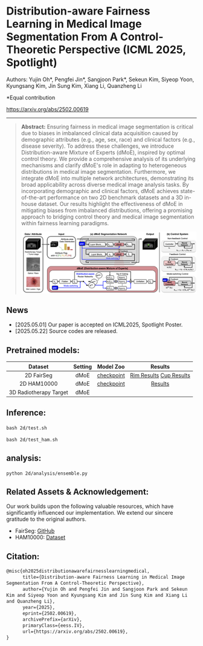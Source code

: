 # Distribution-aware Fairness Learning in Medical Image Segmentation From A Control-Theoretic Perspective (ICML 2025, Spotlight)

Authors: Yujin Oh*, Pengfei Jin*, Sangjoon Park*, Sekeun Kim, Siyeop Yoon, Kyungsang Kim, Jin Sung Kim, Xiang Li, Quanzheng Li

*Equal contribution

https://arxiv.org/abs/2502.00619

---

> **Abstract:** Ensuring fairness in medical image segmentation is critical due to biases in imbalanced clinical data acquisition caused by demographic attributes (e.g., age, sex, race) and clinical factors (e.g., disease severity). To address these challenges, we introduce Distribution-aware Mixture of Experts (dMoE), inspired by optimal control theory. We provide a comprehensive analysis of its underlying mechanisms and clarify dMoE's role in adapting to heterogeneous distributions in medical image segmentation. Furthermore, we integrate dMoE into multiple network architectures, demonstrating its broad applicability across diverse medical image analysis tasks. By incorporating demographic and clinical factors, dMoE achieves state-of-the-art performance on two 2D benchmark datasets and a 3D in-house dataset. Our results highlight the effectiveness of dMoE in mitigating biases from imbalanced distributions, offering a promising approach to bridging control theory and medical image segmentation within fairness learning paradigms. 
>
> <p align="center">
> <img width="800" src="main.png">
> </p>

## News
* [2025.05.01] Our paper is accepted on ICML2025, Spotlight Poster.
* [2025.05.22] Source codes are released.

## Pretrained models:

|     Dataset     |   Setting    |    Model Zoo   |  Results   |
| :-------------: | :---------:  | :--------------------: | :--------------------: |
| 2D FairSeg |  dMoE   |  [checkpoint](https://drive.google.com/file/d/1Bu_Zz9gSnSGy5wHon-fT9iSwV-OuFAHo/view?usp=sharing) |  [Rim Results](https://drive.google.com/file/d/1DBfnmK7_Gn5m1GDNyclFTvWKbb05GTOC/view?usp=sharing) [Cup Results](https://drive.google.com/file/d/1nt1S90IYBjJ5woouNbDBg8wOjZvTe48M/view?usp=sharing)  |
| 2D HAM10000 | dMoE | [checkpoint](https://drive.google.com/file/d/18Gmmlnwn5hT_jliKWxSxzKR7soCXHb3l/view?usp=sharing)  | [Results](https://drive.google.com/file/d/17xmxx6dZrOT3xo7MLUj4eDIPT9CzEYFS/view?usp=sharing)   |
| 3D Radiotherapy Target | dMoE |   |   |

## Inference:
 `bash 2d/test.sh`
 
 `bash 2d/test_ham.sh`

## analysis:
 `python 2d/analysis/ensemble.py`

## Related Assets & Acknowledgement:
Our work builds upon the following valuable resources, which have significantly influenced our implementation. We extend our sincere gratitude to the original authors.
 - FairSeg: [GitHub](https://github.com/Harvard-Ophthalmology-AI-Lab/FairSeg)
 - HAM10000: [Dataset](https://datasetninja.com/skin-cancer-ham10000)
 
## Citation:
```
@misc{oh2025distributionawarefairnesslearningmedical,
      title={Distribution-aware Fairness Learning in Medical Image Segmentation From A Control-Theoretic Perspective}, 
      author={Yujin Oh and Pengfei Jin and Sangjoon Park and Sekeun Kim and Siyeop Yoon and Kyungsang Kim and Jin Sung Kim and Xiang Li and Quanzheng Li},
      year={2025},
      eprint={2502.00619},
      archivePrefix={arXiv},
      primaryClass={eess.IV},
      url={https://arxiv.org/abs/2502.00619}, 
}
```
